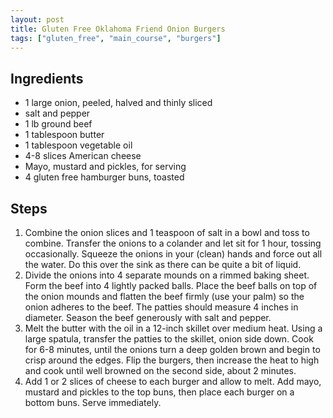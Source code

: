 ```yaml
---
layout: post
title: Gluten Free Oklahoma Friend Onion Burgers
tags: ["gluten_free", "main_course", "burgers"]
---
```

## Ingredients

* 1 large onion, peeled, halved and thinly sliced
* salt and pepper
* 1 lb ground beef
* 1 tablespoon butter
* 1 tablespoon vegetable oil
* 4-8 slices American cheese
* Mayo, mustard and pickles, for serving
* 4 gluten free hamburger buns, toasted

## Steps

1. Combine the onion slices and 1 teaspoon of salt in a bowl and toss to combine. Transfer the onions to a colander and let sit for 1 hour, tossing occasionally. Squeeze the onions in your (clean) hands and force out all the water.  Do this over the sink as there can be quite a bit of liquid.
2. Divide the onions into 4 separate mounds on a rimmed baking sheet. Form the beef into 4 lightly packed balls. Place the beef balls on top of the onion mounds and flatten the beef firmly (use your palm) so the onion adheres to the beef. The patties should measure 4 inches in diameter. Season the beef generously with salt and pepper.
3. Melt the butter with the oil in a 12-inch skillet over medium heat. Using a large spatula, transfer the patties to the skillet, onion side down. Cook for 6-8 minutes, until the onions turn a deep golden brown and begin to crisp around the edges. Flip the burgers, then increase the heat to high and cook until well browned on the second side, about 2 minutes.
4. Add 1 or 2 slices of cheese to each burger and allow to melt. Add mayo, mustard and pickles to the top buns, then place each burger on a bottom buns. Serve immediately.